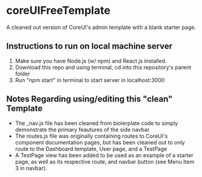 # coreUIFreeTemplate
A cleaned out version of CoreUI's admin template with a blank starter page. 

## Instructions to run on local machine server
1. Make sure you have Node.js (w/ npm) and React.js installed. 
2. Download this repo and using terminal, cd into this repository's parent folder
3. Run "npm start" in terminal to start server in localhost:3000

## Notes Regarding using/editing this "clean" Template
* The _nav.js file has been cleaned from biolerplate code to simply demonstrate the primary feautures of the side navbar. 
* The routes.js file was originally containing routes to CoreUI's component documentation pages, but has been cleaned out to only route to the Dashboard template, User page, and a TestPage
* A TestPage view has been added to be used as an example of a starter page, as well as its respective route, and navbar button (see Menu Item 3 in navbar).

